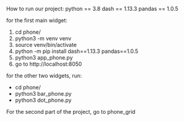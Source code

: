 How to run our project:
python == 3.8
dash == 1.13.3 
pandas == 1.0.5


for the first main widget:
1. cd phone/
2. python3 -m venv venv
4. source venv/bin/activate
5. python -m pip install dash==1.13.3 pandas==1.0.5
6. python3 app_phone.py
7. go to http://localhost:8050

for the other two widgets, run:
- cd phone/
- python3 bar_phone.py
- python3 dot_phone.py

For the second part of the project, go to phone_grid

